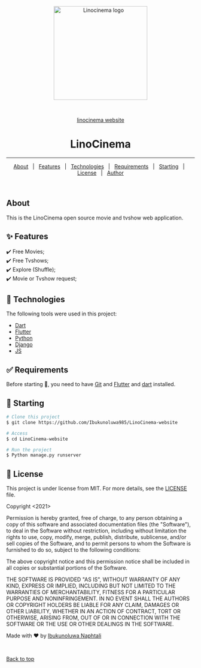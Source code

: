 <div align="center" id="top"> 
  <img src="https://www.linocinema.com/static/images/logo.png" width="250" height="250" alt="Linocinema logo" />

  &#xa0;

  <a href="https://www.linocinema.com/">linocinema website</a>
</div>

<h1 align="center">LinoCinema</h1>

<hr>

<p align="center">
  <a href="#dart-about">About</a> &#xa0; | &#xa0; 
  <a href="#sparkles-features">Features</a> &#xa0; | &#xa0;
  <a href="#rocket-technologies">Technologies</a> &#xa0; | &#xa0;
  <a href="#white_check_mark-requirements">Requirements</a> &#xa0; | &#xa0;
  <a href="#checkered_flag-starting">Starting</a> &#xa0; | &#xa0;
  <a href="#memo-license">License</a> &#xa0; | &#xa0;
  <a href="https://github.com/Ibukunoluwa985" target="_blank">Author</a>
</p>

<br>

## About ##

This is the LinoCinema open source movie and tvshow web application.

## :sparkles: Features ##

:heavy_check_mark: Free Movies;\
:heavy_check_mark: Free Tvshows;\
:heavy_check_mark: Explore (Shuffle);\
:heavy_check_mark: Movie or Tvshow request;

## :rocket: Technologies ##

The following tools were used in this project:

- [Dart](https://dart.dev/)
- [Flutter](https://flutter.dev/)
- [Python](https://www.python.org/)
- [Django](https://www.djangoproject.com/)
- [JS](https://www.javascript.com/)

## :white_check_mark: Requirements ##

Before starting :checkered_flag:, you need to have [Git](https://git-scm.com) and [Flutter](https://flutter.dev/) and [dart](https://dart.dev/) installed.

## :checkered_flag: Starting ##

```bash
# Clone this project
$ git clone https://github.com/Ibukunoluwa985/LinoCinema-website

# Access
$ cd LinoCinema-website

# Run the project
$ Python manage.py runserver
```

## :memo: License ##

This project is under license from MIT. For more details, see the [LICENSE](LICENSE.md) file.


Copyright <2021> <LINOCINEMA>

Permission is hereby granted, free of charge, to any person obtaining a copy of this software and associated documentation files (the "Software"), to deal in the Software without restriction, including without limitation the rights to use, copy, modify, merge, publish, distribute, sublicense, and/or sell copies of the Software, and to permit persons to whom the Software is furnished to do so, subject to the following conditions:

The above copyright notice and this permission notice shall be included in all copies or substantial portions of the Software.

THE SOFTWARE IS PROVIDED "AS IS", WITHOUT WARRANTY OF ANY KIND, EXPRESS OR IMPLIED, INCLUDING BUT NOT LIMITED TO THE WARRANTIES OF MERCHANTABILITY, FITNESS FOR A PARTICULAR PURPOSE AND NONINFRINGEMENT. IN NO EVENT SHALL THE AUTHORS OR COPYRIGHT HOLDERS BE LIABLE FOR ANY CLAIM, DAMAGES OR OTHER LIABILITY, WHETHER IN AN ACTION OF CONTRACT, TORT OR OTHERWISE, ARISING FROM, OUT OF OR IN CONNECTION WITH THE SOFTWARE OR THE USE OR OTHER DEALINGS IN THE SOFTWARE.


Made with :heart: by <a href="https://github.com/Ibukunoluwa985" target="_blank">Ibukunoluwa Naphtali</a>

&#xa0;

<a href="#top">Back to top</a>
